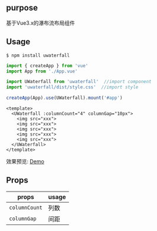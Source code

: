 ## purpose

基于Vue3.x的瀑布流布局组件

## Usage

```shell
$ npm install uwaterfall
```

```js
import { createApp } from 'vue'
import App from './App.vue'

import UWaterfall from 'uwaterfall'  //import component
import 'uwaterfall/dist/style.css'  //import style

createApp(App).use(UWaterfall).mount('#app')
```

```vue
<template>
  <UWaterfall :columnCount="4" columnGap="10px">
    <img src="xxx">
    <img src="xxx">
    <img src="xxx">
    <img src="xxx">
    <img src="xxx">
  </UWaterfall>
</template>
```

效果预览: [Demo](https://peterroe.github.io/UWaterfall/)

## Props

| props | usage |
| ----- | ----- |
| `columnCount` | 列数 |
| `columnGap` | 间距 |